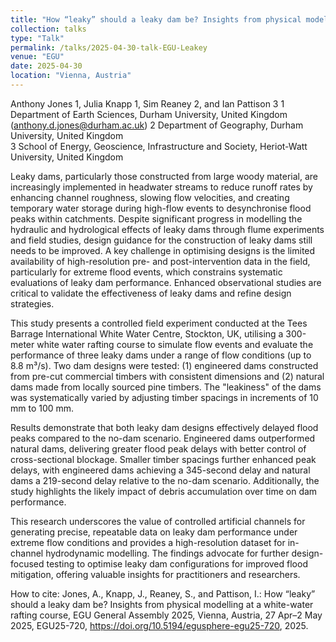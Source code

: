 ```yaml
---
title: "How “leaky” should a leaky dam be? Insights from physical modelling at a white-water rafting course"
collection: talks
type: "Talk"
permalink: /talks/2025-04-30-talk-EGU-Leakey
venue: "EGU"
date: 2025-04-30
location: "Vienna, Austria"
---
```


Anthony Jones 1, Julia Knapp 1, Sim Reaney 2, and Ian Pattison 3
1 Department of Earth Sciences, Durham University, United Kingdom (anthony.d.jones@durham.ac.uk)
2 Department of Geography, Durham University, United Kingdom  
3 School of Energy, Geoscience, Infrastructure and Society, Heriot-Watt University, United Kingdom  

Leaky dams, particularly those constructed from large woody material, are increasingly implemented in headwater streams to reduce runoff rates by enhancing channel roughness, slowing flow velocities, and creating temporary water storage during high-flow events to desynchronise flood peaks within catchments. Despite significant progress in modelling the hydraulic and hydrological effects of leaky dams through flume experiments and field studies, design guidance for the construction of leaky dams still needs to be improved. A key challenge in optimising designs is the limited availability of high-resolution pre- and post-intervention data in the field, particularly for extreme flood events, which constrains systematic evaluations of leaky dam performance. Enhanced observational studies are critical to validate the effectiveness of leaky dams and refine design strategies.

This study presents a controlled field experiment conducted at the Tees Barrage International White Water Centre, Stockton, UK, utilising a 300-meter white water rafting course to simulate flow events and evaluate the performance of three leaky dams under a range of flow conditions (up to 8.8 m³/s). Two dam designs were tested: (1) engineered dams constructed from pre-cut commercial timbers with consistent dimensions and (2) natural dams made from locally sourced pine timbers. The "leakiness" of the dams was systematically varied by adjusting timber spacings in increments of 10 mm to 100 mm.

Results demonstrate that both leaky dam designs effectively delayed flood peaks compared to the no-dam scenario. Engineered dams outperformed natural dams, delivering greater flood peak delays with better control of cross-sectional blockage. Smaller timber spacings further enhanced peak delays, with engineered dams achieving a 345-second delay and natural dams a 219-second delay relative to the no-dam scenario. Additionally, the study highlights the likely impact of debris accumulation over time on dam performance.

This research underscores the value of controlled artificial channels for generating precise, repeatable data on leaky dam performance under extreme flow conditions and provides a high-resolution dataset for in-channel hydrodynamic modelling. The findings advocate for further design-focused testing to optimise leaky dam configurations for improved flood mitigation, offering valuable insights for practitioners and researchers.

How to cite: Jones, A., Knapp, J., Reaney, S., and Pattison, I.: How “leaky” should a leaky dam be? Insights from physical modelling at a white-water rafting course, EGU General Assembly 2025, Vienna, Austria, 27 Apr–2 May 2025, EGU25-720, https://doi.org/10.5194/egusphere-egu25-720, 2025.
